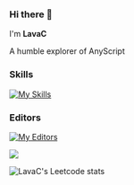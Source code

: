 ### Hi there 👋
I'm **LavaC**

A humble explorer of AnyScript

### Skills
[![My Skills](https://skillicons.dev/icons?i=js,ts,vue,nodejs,nuxtjs,astro,solidjs,tailwind)](https://skillicons.dev)

### Editors
[![My Editors](https://skillicons.dev/icons?i=neovim,vscode)](https://skillicons.dev)

<a href="https://github.com/LavaCxx/LavaCxx">
  <img src="https://render.gitanimals.org/farms/LavaCxx"/>
</a>

![LavaC's Leetcode stats](https://leetcard.jacoblin.cool/LavaC?theme=nord&font=Amiko&ext=activity&site=cn)
